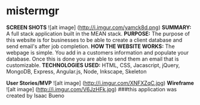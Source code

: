 # mistermgr
**SCREEN SHOTS**
![alt image] (http://i.imgur.com/yamck8d.png)
**SUMMARY:** A full stack application built in the MEAN stack.
**PURPOSE:** The purpose of this website is for businesses to be able to create a client database and send email's after job completion.
**HOW THE WEBSITE WORKS:** The webpage is simple. You add in a customers information and populate your database. Once this is done you are able to send them an email that is customizable.
**TECHNOLOGIES USED:** HTML, CSS, Jacascript, jQuery, MongoDB, Express, Angular.js, Node, Inkscape, Skeleton

**User Stories/MVP**
![alt image] (http://i.imgur.com/XNFXZqC.jpg)
**Wireframe**
![alt image] (http://i.imgur.com/V6JzHFk.jpg)
###this application was created by Isaac Bueno
